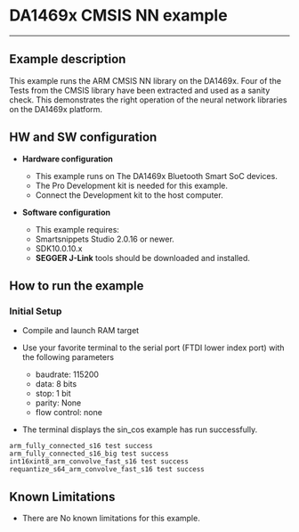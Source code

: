 # DA1469x CMSIS NN example

______________________________________________________________________

## Example description

This example runs the ARM CMSIS NN library on the DA1469x. Four of the Tests
from the CMSIS library have been extracted and used as a sanity check. This
demonstrates the right operation of the neural network libraries on the DA1469x platform.

## HW and SW configuration

- **Hardware configuration**

  - This example runs on The DA1469x Bluetooth Smart SoC devices.
  - The Pro Development kit is needed for this example.
  - Connect the Development kit to the host computer.

- **Software configuration**

  - This example requires:

  * Smartsnippets Studio 2.0.16 or newer.
  * SDK10.0.10.x

  - **SEGGER J-Link** tools should be downloaded and installed.

## How to run the example

### Initial Setup

- Compile and launch RAM target

- Use your favorite terminal to the serial port (FTDI lower index port) with the following parameters

  - baudrate: 115200
  - data: 8 bits
  - stop: 1 bit
  - parity: None
  - flow  control: none

- The terminal displays the sin_cos example has run successfully.

```
arm_fully_connected_s16 test success
arm_fully_connected_s16_big test success
int16xint8_arm_convolve_fast_s16 test success
requantize_s64_arm_convolve_fast_s16 test success
```

## Known Limitations

- There are No known limitations for this example.

